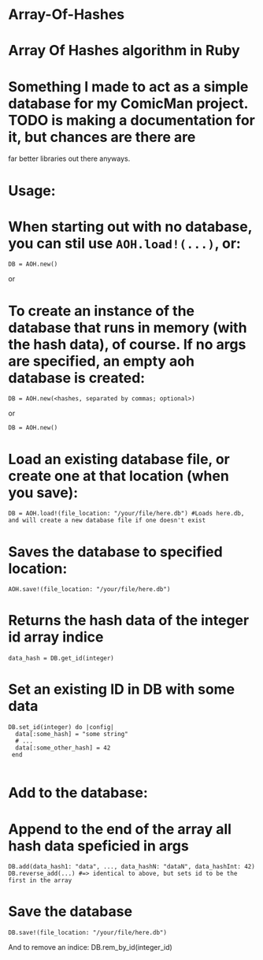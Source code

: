 # Array-Of-Hashes
# Array Of Hashes algorithm in Ruby

# Something I made to act as a simple database for my ComicMan project. TODO is making a documentation for it, but chances are there are
far better libraries out there anyways.

# Usage:

# When starting out with no database, you can stil use `AOH.load!(...)`, or:
`DB = AOH.new()`

or

# To create an instance of the database that runs in memory (with the hash data), of course. If no args are specified, an empty aoh database is created:
`DB = AOH.new(<hashes, separated by commas; optional>)`

or

`DB = AOH.new()`

# Load an existing database file, or create one at that location (when you save):
`DB = AOH.load!(file_location: "/your/file/here.db") #Loads here.db, and will create a new database file if one doesn't exist`

# Saves the database to specified location:
`AOH.save!(file_location: "/your/file/here.db")`
                                                        
# Returns the hash data of the integer id array indice                                                                                       
`data_hash = DB.get_id(integer)`

# Set an existing ID in DB with some data
```
DB.set_id(integer) do |config|
  data[:some_hash] = "some string"
  # ...
  data[:some_other_hash] = 42
 end
 
```
 # Add to the database:
 
 # Append to the end of the array all hash data speficied in args
 `DB.add(data_hash1: "data", ..., data_hashN: "dataN", data_hashInt: 42)` 
 `DB.reverse_add(...) #=> identical to above, but sets id to be the first in the array`
 # Save the database
 `DB.save!(file_location: "/your/file/here.db")`


And to remove an indice:
DB.rem_by_id(integer_id)
